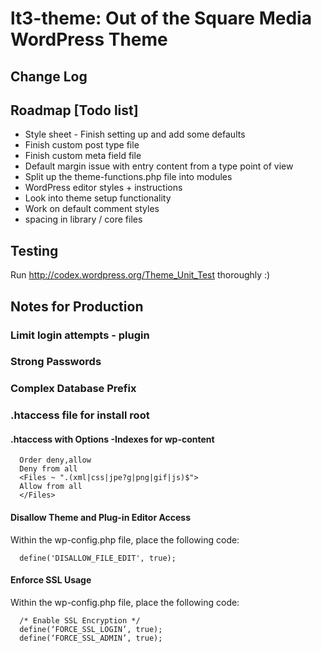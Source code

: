 # lt3-theme: Out of the Square Media WordPress Theme

## Change Log

## Roadmap [Todo list]
- Style sheet - Finish setting up and add some defaults
- Finish custom post type file
- Finish custom meta field file
- Default margin issue with entry content from a type point of view
- Split up the theme-functions.php file into modules
- WordPress editor styles + instructions
- Look into theme setup functionality
- Work on default comment styles
- spacing in library / core files

## Testing

Run http://codex.wordpress.org/Theme_Unit_Test thoroughly :)

## Notes for Production

### Limit login attempts - plugin

### Strong Passwords

### Complex Database Prefix

### .htaccess file for install root

#### .htaccess with Options -Indexes for wp-content 
```
  Order deny,allow
  Deny from all
  <Files ~ ".(xml|css|jpe?g|png|gif|js)$">
  Allow from all
  </Files>
```
#### Disallow Theme and Plug-in Editor Access
Within the wp-config.php file, place the following code:
```
  define('DISALLOW_FILE_EDIT', true);
```

#### Enforce SSL Usage
Within the wp-config.php file, place the following code:
```
  /* Enable SSL Encryption */
  define(‘FORCE_SSL_LOGIN’, true);
  define(‘FORCE_SSL_ADMIN’, true);
```
